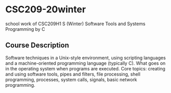 # CSC209-20winter
school work of CSC209H1 S (Winter) Software Tools and Systems Programming by C

## Course Description
Software techniques in a Unix-style environment, using scripting languages and a machine-oriented programming language (typically C). What goes on in the operating system when programs are executed. Core topics: creating and using software tools, pipes and filters, file processing, shell programming, processes, system calls, signals, basic network programming.
